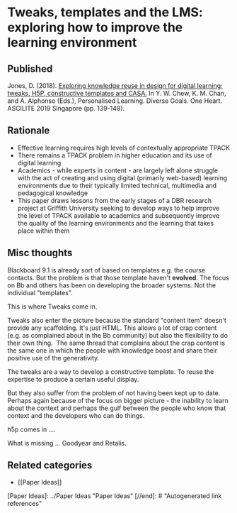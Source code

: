 # Tweaks, templates and the LMS: exploring how to improve the learning environment

## Published

Jones, D. (2018). [Exploring knowledge reuse in design for digital learning: tweaks, H5P, constructive templates and CASA.](https://djon.es/blog/2019/11/28/how-to-share-design-knowledge-in-design-for-digital-learning/) In Y. W. Chew, K. M. Chan, and A. Alphonso (Eds.), Personalised Learning. Diverse Goals. One Heart. ASCILITE 2019 Singapore (pp. 139-148).

## Rationale

- Effective learning requires high levels of contextually appropriate TPACK
- There remains a TPACK problem in higher education and its use of digital learning
- Academics - while experts in content - are largely left alone struggle with the act of creating and using digital (primarily web-based) learning environments due to their typically limited technical, multimedia and pedagogical knowledge
- This paper draws lessons from the early stages of a DBR research project at Griffith University seeking to develop ways to help improve the level of TPACK available to academics and subsequently improve the quality of the learning environments and the learning that takes place within them

## Misc thoughts

Blackboard 9.1 is already sort of based on templates e.g. the course contacts. But the problem is that those template haven't **evolved**. The focus on Bb and others has been on developing the broader systems. Not the individual "templates".

This is where Tweaks come in.

Tweaks also enter the picture because the standard "content item" doesn't provide any scaffolding. It's just HTML. This allows a lot of crap content (e.g. as complained about in the Bb community) but also the flexibility to do their own thing.  The same thread that complains about the crap content is the same one in which the people with knowledge boast and share their positive use of the generativity.

The tweaks are a way to develop a constructive template. To reuse the expertise to produce a certain useful display.

But they also suffer from the problem of not having been kept up to date. Perhaps again because of the focus on bigger picture - the inability to learn about the context and perhaps the gulf between the people who know that context and the developers who can do things.

h5p comes in ....

What is missing ... Goodyear and Retalis.

## Related categories

- [[Paper Ideas]]

[//begin]: # "Autogenerated link references for markdown compatibility"
[Paper Ideas]: ../Paper Ideas "Paper Ideas"
[//end]: # "Autogenerated link references"
